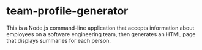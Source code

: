 # team-profile-generator
This is a Node.js command-line application that accepts information about employees on a software engineering team, then generates an HTML page that displays summaries for each person.
